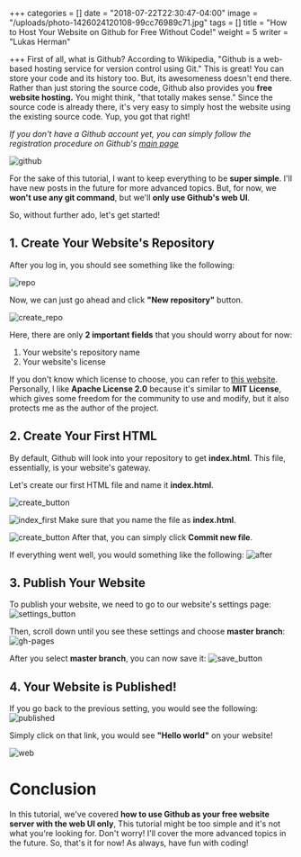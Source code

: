 +++
categories = []
date = "2018-07-22T22:30:47-04:00"
image = "/uploads/photo-1426024120108-99cc76989c71.jpg"
tags = []
title = "How to Host Your Website on Github for Free Without Code!"
weight = 5
writer = "Lukas Herman"

+++
First of all, what is Github? According to Wikipedia, "Github is a web-based hosting service for version control using Git." This is great! You can store your code and its history too. But, its awesomeness doesn't end there. Rather than just storing the source code, Github also provides you **free website hosting.** You might think, "that totally makes sense." Since the source code is already there, it's very easy to simply host the website using the existing source code. Yup, you got that right!

_If you don't have a Github account yet, you can simply follow the registration procedure on Github's_ [_main page_](https://github.com/)

![github](https://i.imgur.com/JO7X36Y.png)

For the sake of this tutorial, I want to keep everything to be **super simple**. I'll have new posts in the future for more advanced topics. But, for now, we **won't use any git command**, but we'll **only use Github's web UI**.

So, without further ado, let's get started!

## 1. Create Your Website's Repository

After you log in, you should see something like the following:

![repo](https://blog.lherman.tk/content/images/2018/07/repo.png)

Now, we can just go ahead and click **"New repository"** button.

![create_repo](https://blog.lherman.tk/content/images/2018/07/create_repo.png)

Here, there are only **2 important fields** that you should worry about for now:

1. Your website's repository name
2. Your website's license

If you don't know which license to choose, you can refer to [this website](https://choosealicense.com/). Personally, I like **Apache License 2.0** because it's similar to **MIT License**, which gives some freedom for the community to use and modify, but it also protects me as the author of the project.

## 2. Create Your First HTML

By default, Github will look into your repository to get **index.html**. This file, essentially, is your website's gateway.

Let's create our first HTML file and name it **index.html**.

![create_button](https://blog.lherman.tk/content/images/2018/07/create_button.png)

![index_first](https://blog.lherman.tk/content/images/2018/07/index_first.png)
Make sure that you name the file as **index.html**.

![create_button](https://blog.lherman.tk/content/images/2018/07/create_button.png)
After that, you can simply click **Commit new file**.

If everything went well, you would something like the following:
![after](https://blog.lherman.tk/content/images/2018/07/after.png)

## 3. Publish Your Website

To publish your website, we need to go to our website's settings page:
![settings_button](https://blog.lherman.tk/content/images/2018/07/settings_button.png)

Then, scroll down until you see these settings and choose **master branch**:
![gh-pages](https://blog.lherman.tk/content/images/2018/07/gh-pages.png)

After you select **master branch**, you can now save it:
![save_button](https://blog.lherman.tk/content/images/2018/07/save_button.png)

## 4. Your Website is Published!

If you go back to the previous setting, you would see the following:
![published](https://blog.lherman.tk/content/images/2018/07/published.png)

Simply click on that link, you would see **"Hello world"** on your website!

![web](https://blog.lherman.tk/content/images/2018/07/web.png)

# Conclusion

In this tutorial, we've covered **how to use Github as your free website server with the web UI only**, This tutorial might be too simple and it's not what you're looking for. Don't worry! I'll cover the more advanced topics in the future. So, that's it for now! As always, have fun with coding!